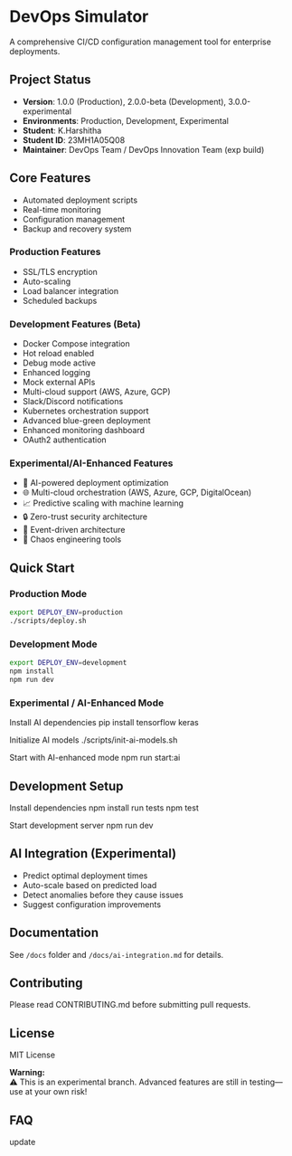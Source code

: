 # DevOps Simulator

A comprehensive CI/CD configuration management tool for enterprise deployments.

## Project Status
- **Version**: 1.0.0 (Production), 2.0.0-beta (Development), 3.0.0-experimental
- **Environments**: Production, Development, Experimental
- **Student**: K.Harshitha
- **Student ID**: 23MH1A05Q08
- **Maintainer**: DevOps Team / DevOps Innovation Team (exp build)

## Core Features
- Automated deployment scripts
- Real-time monitoring
- Configuration management
- Backup and recovery system

### Production Features
- SSL/TLS encryption
- Auto-scaling
- Load balancer integration
- Scheduled backups

### Development Features (Beta)
- Docker Compose integration
- Hot reload enabled
- Debug mode active
- Enhanced logging
- Mock external APIs
- Multi-cloud support (AWS, Azure, GCP)
- Slack/Discord notifications
- Kubernetes orchestration support
- Advanced blue-green deployment
- Enhanced monitoring dashboard
- OAuth2 authentication

### Experimental/AI-Enhanced Features
- 🤖 AI-powered deployment optimization
- 🌐 Multi-cloud orchestration (AWS, Azure, GCP, DigitalOcean)
- 📈 Predictive scaling with machine learning
- 🔒 Zero-trust security architecture
- 🌊 Event-driven architecture
- 🎯 Chaos engineering tools

## Quick Start

### Production Mode
```bash
export DEPLOY_ENV=production
./scripts/deploy.sh
```

### Development Mode
```bash
export DEPLOY_ENV=development
npm install
npm run dev
```
### Experimental / AI-Enhanced Mode
Install AI dependencies
pip install tensorflow keras

Initialize AI models
./scripts/init-ai-models.sh

Start with AI-enhanced mode
npm run start:ai


## Development Setup
Install dependencies
npm install
run tests
npm test

Start development server
npm run dev


## AI Integration (Experimental)
- Predict optimal deployment times
- Auto-scale based on predicted load
- Detect anomalies before they cause issues
- Suggest configuration improvements

## Documentation
See `/docs` folder and `/docs/ai-integration.md` for details.

## Contributing
Please read CONTRIBUTING.md before submitting pull requests.

## License
MIT License

**Warning:**  
⚠️ This is an experimental branch. Advanced features are still in testing—use at your own risk!

## FAQ
update
